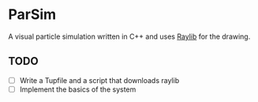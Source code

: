 # ParSim

A visual particle simulation written in C++ and uses [Raylib](https://github.com/raysan5/raylib/) for the drawing.

## TODO
- [ ] Write a Tupfile and a script that downloads raylib
- [ ] Implement the basics of the system